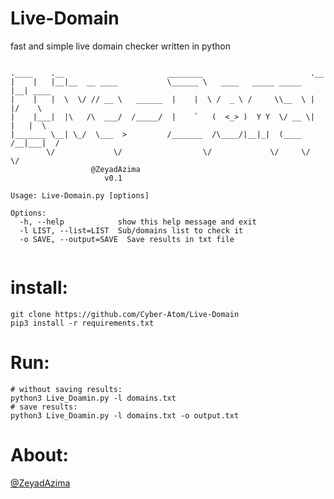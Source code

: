 # Live-Domain
fast and simple live domain checker written in python

```

.____    .__                       ________                        .__        
|    |   |__|__  __ ____           \______ \   ____   _____ _____  |__| ____  
|    |   |  \  \/ // __ \   ______  |    |  \ /  _ \ /     \\__  \ |  |/    \ 
|    |___|  |\   /\  ___/  /_____/  |    `   (  <_> )  Y Y  \/ __ \|  |   |  \
|_______ \__| \_/  \___  >         /_______  /\____/|__|_|  (____  /__|___|  /
        \/             \/                  \/             \/     \/        \/ 
                  @ZeyadAzima
                     v0.1

Usage: Live-Domain.py [options]

Options:
  -h, --help            show this help message and exit
  -l LIST, --list=LIST  Sub/domains list to check it
  -o SAVE, --output=SAVE  Save results in txt file


```
# install:
```
git clone https://github.com/Cyber-Atom/Live-Domain
pip3 install -r requirements.txt
```
# Run:
```
# without saving results:
python3 Live_Doamin.py -l domains.txt
# save results: 
python3 Live_Doamin.py -l domains.txt -o output.txt
```
# About:
<a href='https://cyberatom.org/'>@ZeyadAzima</a>
